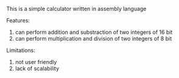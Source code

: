 This is a simple calculator written in assembly language

Features:
1. can perform addition and substraction of two integers of 16 bit
2. can perform multiplication and division of two integers of 8 bit

Limitations:
1. not user friendly
2. lack of scalability 
